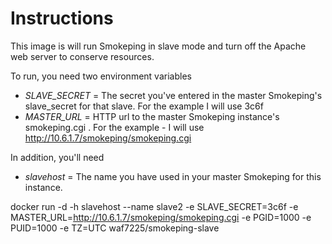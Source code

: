 # Instructions

This image is will run Smokeping in slave mode and turn off the Apache web server to conserve resources.

To run, you need two environment variables

* *SLAVE_SECRET* = The secret you've entered in the master Smokeping's slave_secret for that slave. For the example I will use 3c6f
* *MASTER_URL* = HTTP url to the master Smokeping instance's smokeping.cgi . For the example - I will use http://10.6.1.7/smokeping/smokeping.cgi 

In addition, you'll need 
* *slavehost* = The name you have used in your master Smokeping for this instance. 

docker run -d -h slavehost --name slave2 -e SLAVE_SECRET=3c6f -e MASTER_URL=http://10.6.1.7/smokeping/smokeping.cgi -e PGID=1000 -e PUID=1000 -e TZ=UTC waf7225/smokeping-slave


